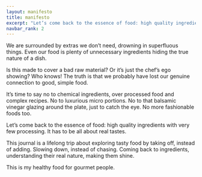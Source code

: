 ```yaml
---
layout: manifesto
title: manifesto
excerpt: "Let’s come back to the essence of food: high quality ingredients with very few processing. It has to be all about real tastes."
navbar_rank: 2
---
```

We are surrounded by extras we don’t need, drowning in superfluous things. Even our food is plenty of unnecessary ingredients hiding the true nature of a dish.

Is this made to cover a bad raw material? Or it’s just the chef’s ego showing? Who knows! The truth is that we probably have lost our genuine connection to good, simple food.

It’s time to say no to chemical ingredients, over processed food and complex recipes. No to luxurious micro portions. No to that balsamic vinegar glazing around the plate, just to catch the eye. No more fashionable foods too.

Let’s come back to the essence of food: high quality ingredients with very few processing. It has to be all about real tastes.  

This journal is a lifelong trip about exploring tasty food by taking off, instead of adding. Slowing down, instead of chasing. Coming back to ingredients, understanding their real nature, making them shine.

This is my healthy food for gourmet people.

